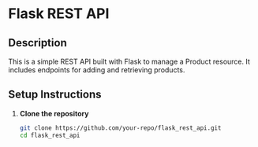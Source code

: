 # Flask REST API

## Description

This is a simple REST API built with Flask to manage a Product resource. It includes endpoints for adding and retrieving products.

## Setup Instructions

1. **Clone the repository**
   ```bash
   git clone https://github.com/your-repo/flask_rest_api.git
   cd flask_rest_api
